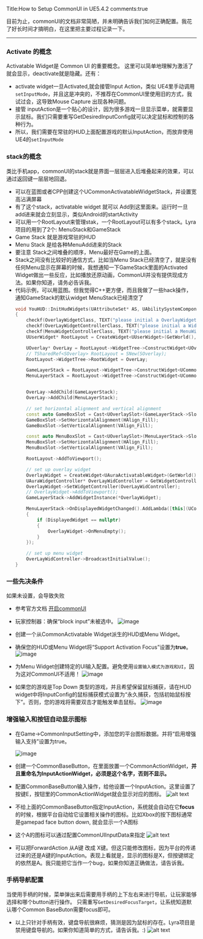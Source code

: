 Title:How to Setup CommonUI in UE5.4.2
comments:true

目前为止，commonUI的文档非常简陋，并未明确告诉我们如何正确配置。我花了好长时间才搞明白，在这里把主要过程记录一下。

---

### Activate 的概念
Activatable Widget是 Common UI 的重要概念。 这里可以简单地理解为激活了就会显示，deactivate就是隐藏。还有：

  - activate widget一旦Activated,就会接管Input Action，类似 UE4里手动调用`setInputMode`，并且这是冲突的，不推荐在CommonUI里使用旧的方式，我试过会，这导致Mouse Capture 出现各种问题。
  - 接管 inputAction是一个贴心的设计，因为很多游戏一旦显示菜单，就需要显示鼠标。我们只需要重写GetDesiredInputConfig就可以决定鼠标和控制的各种行为。
  - 所以，我们需要在常驻的HUD上面配置游戏的默认InputAction，而放弃使用UE4的`setInputMode`
### stack的概念
类比手机app，commonUI的stack就是界面一层层进入后堆叠起来的效果，可以通过返回键一层层地回退。

 - 可以在蓝图或者CPP创建这个UCommonActivatableWidgetStack，并设置宽高沾满屏幕
 - 有了这个stack，activatable widget 就可以 Add到这里面来。运行时一旦add进来就会立刻显示，类似Android的startActivity
 - 可以用一个RootLayout来管理stak，一个RootLayout可以有多个stack。Lyra项目的用到了2个: MenuStack和GameStack
 - Game Stack 就是游戏常驻的HUD
 - Menu Stack 是给各种MenuAdd进来的Stack
 - 要注意 Stack之间堆叠的顺序，Menu最好在Game的上面。
 - Stack之间没有比较好的通信方式，比如当Menu Stack已经清空了，就是没有任何Menu显示在屏幕的时候，我想通知一下GameStack里面的Activated Widget做出一些反应，比如播放还原动画，CommonUI并没有提供现成方法。如果你知道，请务必告诉我。
 - 代码示例，可以用蓝图。但我觉得C++更方便，而且我做了一些hack操作，通知GameStack的默认widget MenuStack已经清空了
    ``` cpp title="YouHUD.cpp"
    void YouHUD::InitHudWidgets(UAttributeSet* AS, UAbilitySystemComponent* ASC, APlayerState* PS, APlayerController* PC)
    {
        checkf(OverlayWidgetClass, TEXT("please initial a OverlayWidgetClass"));
        checkf(OverLayWidgetControllerClass, TEXT("please initial a WidgetControllerClass"));
        checkf(MenuWidgetControllerClass, TEXT("please initial a MenuWidgetControllerClass"));
        UUserWidget* RootLayout = CreateWidget<UUserWidget>(GetWorld(), UCommonUserWidget::StaticClass());

        UOverlay* OverLay = RootLayout->WidgetTree->ConstructWidget<UOverlay>(UOverlay::StaticClass(), TEXT("Overlay"));
        // TSharedRef<SOverlay> RootLayout = SNew(SOverlay);
        RootLayout->WidgetTree->RootWidget = OverLay;

        GameLayerStack = RootLayout->WidgetTree->ConstructWidget<UCommonActivatableWidgetStack>(UCommonActivatableWidgetStack::StaticClass(), TEXT("GameLayerStack"));
        MenuLayerStack = RootLayout->WidgetTree->ConstructWidget<UCommonActivatableWidgetStack>(UCommonActivatableWidgetStack::StaticClass(), TEXT("MenuLayerStack"));


        OverLay->AddChild(GameLayerStack);
        OverLay->AddChild(MenuLayerStack);

        // set horizontal alignment and vertical alignment
        const auto GameBoxSlot = Cast<UOverlaySlot>(GameLayerStack->Slot);
        GameBoxSlot->SetHorizontalAlignment(HAlign_Fill);
        GameBoxSlot->SetVerticalAlignment(VAlign_Fill);

        const auto MenuBoxSlot = Cast<UOverlaySlot>(MenuLayerStack->Slot);
        MenuBoxSlot->SetHorizontalAlignment(HAlign_Fill);
        MenuBoxSlot->SetVerticalAlignment(VAlign_Fill);

        RootLayout->AddToViewport();

        // set up overlay widget
        OverlayWidget = CreateWidget<UAuraActivatableWidget>(GetWorld(), OverlayWidgetClass);
        UAuraWidgetController* OverLayWidController = GetWidgetController<UAuraOverlayWidgetController>(FAuraWidgetControllerParma(AS, ASC, PS, PC));
        OverlayWidget->SetWidgetController(OverLayWidController);
        // OverlayWidget->AddToViewport();
        GameLayerStack->AddWidgetInstance(*OverlayWidget);

        MenuLayerStack->OnDisplayedWidgetChanged().AddLambda([this](UCommonActivatableWidget* DisplayedWidget)
        {
            if (DisplayedWidget == nullptr)
            {
                OverlayWidget->OnMenuEmpty();
            }
        });

        // set up menu widget
        OverLayWidController->BroadcastInitialValue();
    }
    ```

### 一些先决条件
如果未设置，会导致失败

- 参考官方文档 [开启commonUI](https://dev.epicgames.com/documentation/en-us/unreal-engine/common-ui-quickstart-guide-for-unreal-engine)

- 玩家控制器：确保“block input”未被选中。
![image](<../../assets/images/How to setup CommonUI in UE5.4.2_image.png>)
- 创建一个从CommonActivatable Widget派生的HUD或Menu Widget。
- 确保您的HUD或Menu Widget将“Support Activation Focus”设置为**true**。
![image](<../../assets/images/How to setup CommonUI in UE5.4.2_image-1.png>)
- 为Menu Widget创建特定的UI输入配置。避免使用`设置输入模式为游戏和UI`，因为这对CommonUI不适用！
![image](<../../assets/images/How to setup CommonUI in UE5.4.2_image-2.png>)
- 如果您的游戏是Top Down 类型的游戏，并且希望保留鼠标捕获，请在HUD widget中将InputConfig的鼠标捕获模式设置为“永久捕获，包括初始鼠标按下”。否则，您的游戏将需要双击才能触发单击鼠标。
![image](<../../assets/images/How to setup CommonUI in UE5.4.2_image-3.png>)

### 增强输入和按钮自动显示图标

- 在Game->CommonInputSetting中，添加您的平台图标数据。并将“启用增强输入支持”设置为true。

  ![image](<../../assets/images/How to setup CommonUI in UE5.4.2_image-4.png>)

- 创建一个CommonBaseButton，在里面放置一个CommonActionWidget，**并且重命名为InputActionWidget，必须是这个名字，否则不显示。**

- 配置CommonBaseButton输入操作，给他设置一个InputAction。这里设置了按键E，按钮里的CommonActionWidget就会显示对应的图标。
![alt text](<../../assets/images/How to setup CommonUI in UE5.4.2_image-5.png>)

- 不给上面的CommonBaseButton指定InputAction，系统就会自动在它**focus**的时候，根据平台自动给它设置相关操作的图标。比如Xbox的按下图标通常是gamepad face button down, 就会显示一个A图标
- 这个A的图标可以通过配置CommonUIInputData来指定
  ![alt text](<../../assets/images/How to setup CommonUI in UE5.4.2.zh_image.png>)
- 可以把ForwardAction 从A键 改成 X键。但这只能修改图标，因为平台的传递过来的还是A键的InputAction。表现上看就是，显示的图标是X，但按键绑定的依然是A。我只能把它当作一个bug，如果你知道正确做法，请告诉我。

### 手柄导航配置

当使用手柄的时候，菜单弹出来后需要用手柄的上下左右来进行导航，让玩家能够选择和哪个button进行操作。
只需重写`GetDesiredFocusTarget`，让系统知道默认哪个Common BaseButon需要focus即可。

 - 以上只针对手柄有效，键盘导航很麻烦，猜测是因为鼠标的存在。Lyra项目是禁用键盘导航的。如果你知道简单的方式，请告诉我。:)
 ![alt text](<../../assets/images/How to setup CommonUI in UE5.4.2.zh_image-1.png>)